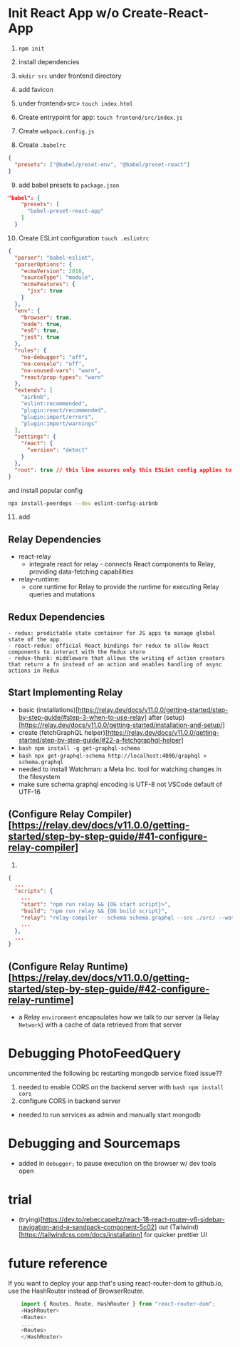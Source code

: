 # Init React App w/o Create-React-App

1. `npm init`
2. install dependencies
3. `mkdir src` under frontend directory
4. add favicon
5. under frontend>src> `touch index.html`
6. Create entrypoint for app: `touch frontend/src/index.js`
7. Create `webpack.config.js`

8. Create `.babelrc`

```json
{
  "presets": ["@babel/preset-env", "@babel/preset-react"]
}
```

9. add babel presets to `package.json`

```json
"babel": {
    "presets": [
      "babel-preset-react-app"
    ]
  }
```

10. Create ESLint configuration `touch .eslintrc`

```json
{
  "parser": "babel-eslint",
  "parserOptions": {
    "ecmaVersion": 2018,
    "sourceType": "module",
    "ecmaFeatures": {
      "jsx": true
    }
  },
  "env": {
    "browser": true,
    "node": true,
    "es6": true,
    "jest": true
  },
  "rules": {
    "no-debugger": "off",
    "no-console": "off",
    "no-unused-vars": "warn",
    "react/prop-types": "warn"
  },
  "extends": [
    "airbnb",
    "eslint:recommended",
    "plugin:react/recommended",
    "plugin:import/errors",
    "plugin:import/warnings"
  ],
  "settings": {
    "react": {
      "version": "detect"
    }
  },
  "root": true // this line assures only this ESLint config applies to this project
}
```

and install popular config

```bash
npx install-peerdeps --dev eslint-config-airbnb

```

11. add

## Relay Dependencies

- react-relay
  - integrate react for relay - connects React components to Relay, providing data-fetching capabilities
- relay-runtime:
  - core runtime for Relay to provide the runtime for executing Relay queries and mutations

## Redux Dependencies

    - redux: predictable state container for JS apps to manage global state of the app
    - react-redux: official React bindings for redux to allow React components to interact with the Redux store
    - redux-thunk: middleware that allows the writing of action creators that return a fn instead of an action and enables handling of async actions in Redux

## Start Implementing Relay

- basic (installations)[https://relay.dev/docs/v11.0.0/getting-started/step-by-step-guide/#step-3-when-to-use-relay] after (setup)[https://relay.dev/docs/v11.0.0/getting-started/installation-and-setup/]
- create (fetchGraphQL helper)[https://relay.dev/docs/v11.0.0/getting-started/step-by-step-guide/#22-a-fetchgraphql-helper]
- `bash npm install -g get-graphql-schema`
- `bash npx get-graphql-schema http://localhost:4000/graphql > schema.graphql`
- needed to install Watchman: a Meta Inc. tool for watching changes in the filesystem
- make sure schema.graphql encoding is UTF-8 not VSCode default of UTF-16

## (Configure Relay Compiler)[https://relay.dev/docs/v11.0.0/getting-started/step-by-step-guide/#41-configure-relay-compiler]

1.

```json
{
  ...
  "scripts": {
    ...
    "start": "npm run relay && {OG start script}>",
    "build": "npm run relay && {OG build script}",
    "relay": "relay-compiler --schema schema.graphql --src ./src/ --watch"
    ...
  },
  ...
}
```

## (Configure Relay Runtime)[https://relay.dev/docs/v11.0.0/getting-started/step-by-step-guide/#42-configure-relay-runtime]

- a Relay `environment` encapsulates how we talk to our server (a Relay `Network`) with a cache of data retrieved from that server

# Debugging PhotoFeedQuery

uncommented the following bc restarting mongodb service fixed issue??

1. needed to enable CORS on the backend server with `bash npm install cors`
2. configure CORS in backend server

- needed to run services as admin and manually start mongodb

# Debugging and Sourcemaps

- added in `debugger;` to pause execution on the browser w/ dev tools open

# trial

- (trying)[https://dev.to/rebeccapeltz/react-18-react-router-v6-sidebar-navigation-and-a-sandpack-component-5c02] out (Tailwind)[https://tailwindcss.com/docs/installation] for quicker prettier UI

# future reference

If you want to deploy your app that's using react-router-dom to github.io, use the HashRouter instead of BrowserRouter.

```js
    import { Routes, Route, HashRouter } from "react-router-dom";
    <HashRouter>
    <Routes>
    ....
    <Routes>
    </HashRouter>
```
